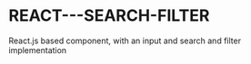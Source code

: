 # REACT---SEARCH-FILTER
React.js based component, with an input and search and filter implementation
